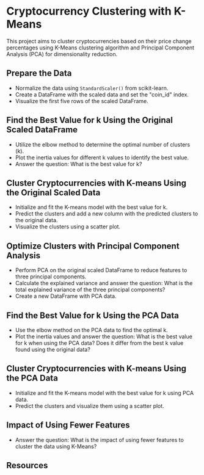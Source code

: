 # Cryptocurrency Clustering with K-Means

This project aims to cluster cryptocurrencies based on their price change percentages using K-Means clustering algorithm and Principal Component Analysis (PCA) for dimensionality reduction.

## Prepare the Data
- Normalize the data using `StandardScaler()` from scikit-learn.
- Create a DataFrame with the scaled data and set the "coin_id" index.
- Visualize the first five rows of the scaled DataFrame.

## Find the Best Value for k Using the Original Scaled DataFrame
- Utilize the elbow method to determine the optimal number of clusters (k).
- Plot the inertia values for different k values to identify the best value.
- Answer the question: What is the best value for k?

## Cluster Cryptocurrencies with K-means Using the Original Scaled Data
- Initialize and fit the K-means model with the best value for k.
- Predict the clusters and add a new column with the predicted clusters to the original data.
- Visualize the clusters using a scatter plot.

## Optimize Clusters with Principal Component Analysis
- Perform PCA on the original scaled DataFrame to reduce features to three principal components.
- Calculate the explained variance and answer the question: What is the total explained variance of the three principal components?
- Create a new DataFrame with PCA data.

## Find the Best Value for k Using the PCA Data
- Use the elbow method on the PCA data to find the optimal k.
- Plot the inertia values and answer the question: What is the best value for k when using the PCA data? Does it differ from the best k value found using the original data?

## Cluster Cryptocurrencies with K-means Using the PCA Data
- Initialize and fit the K-means model with the best value for k using PCA data.
- Predict the clusters and visualize them using a scatter plot.

## Impact of Using Fewer Features
- Answer the question: What is the impact of using fewer features to cluster the data using K-Means?

## Resources
